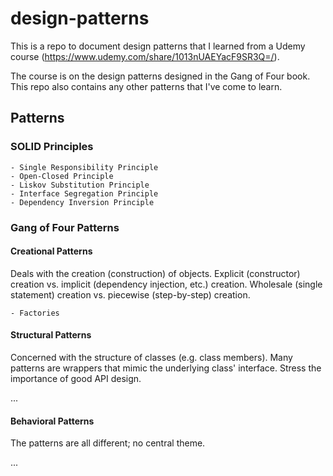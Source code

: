 # design-patterns

This is a repo to document design patterns that I learned from a Udemy course (<https://www.udemy.com/share/1013nUAEYacF9SR3Q=/>).

The course is on the design patterns designed in the Gang of Four book. This repo also contains any other patterns that I've come to learn.

## Patterns

### SOLID Principles

    - Single Responsibility Principle
    - Open-Closed Principle
    - Liskov Substitution Principle
    - Interface Segregation Principle
    - Dependency Inversion Principle

### Gang of Four Patterns

#### Creational Patterns

Deals with the creation (construction) of objects.
Explicit (constructor) creation vs. implicit (dependency injection, etc.) creation.
Wholesale (single statement) creation vs. piecewise (step-by-step) creation.

    - Factories

#### Structural Patterns

Concerned with the structure of classes (e.g. class members).
Many patterns are wrappers that mimic the underlying class' interface.
Stress the importance of good API design.

...

#### Behavioral Patterns

The patterns are all different; no central theme.

...
